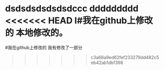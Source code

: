 dsdsdsdsdsdsdccc
ddddddddd
<<<<<<< HEAD
I#我在github上修改的
本地修改的。
=======
#我在github上修改的
我有修改了一部分
>>>>>>> c3a68a9ed62fef233279dd482c5eb42ab1dbf398
